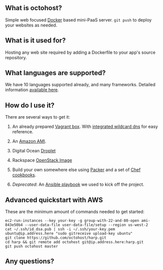 ## What is octohost?

Simple web focused [Docker](http://www.docker.io) based mini-PaaS server. `git push` to deploy your websites as needed.

## What is it used for?

Hosting any web site required by adding a Dockerfile to your app's source repository.

## What languages are supported?

We have 10 languages supported already, and many frameworks. Detailed information [available here](/languages.html).

## How do I use it?

There are several ways to get it:

1. An already prepared [Vagrant box](https://github.com/octohost/octovagrant). With [integrated wildcard dns](http://octodev.io) for easy reference.

2. An [Amazon AMI](https://github.com/octohost/octohost-cookbook).

3. Digital Ocean [Droplet](https://github.com/octohost/octohost-cookbook)

4. Rackspace [OpenStack Image](https://github.com/octohost/octohost-cookbook)

5. Build your own somewhere else using [Packer](http://www.packer.io) and a set of [Chef cookbooks](https://github.com/octohost/octohost-cookbook).

6. _Deprecated_: An [Ansible playbook](https://github.com/octohost/octohost) we used to kick off the project.

## Advanced quickstart with AWS

These are the minimum amount of commands needed to get started:

```
ec2-run-instances --key your-key -g group-with-22-and-80-open ami-843e50b4 --user-data-file user-data-file/setup --region us-west-2
cat ~/.ssh/id_dsa.pub | ssh -i ~/.ssh/your-key.pem ubuntu@ip.address.here "sudo gitreceive upload-key ubuntu"
git clone https://github.com/octohost/harp.git
cd harp && git remote add octohost git@ip.address.here:harp.git
git push octohost master
```

## Any questions?
